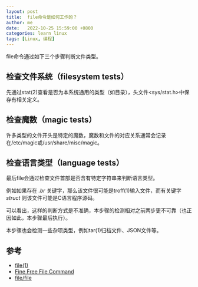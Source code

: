 ```yaml
---
layout: post
title:  file命令是如何工作的？
author: me
date:   2022-10-25 15:59:00 +0800
categories: learn linux
tags: [Linux, 编程]
---
```


file命令通过如下三个步骤判断文件类型。

## 检查文件系统（filesystem tests）

先通过stat(2)查看是否为本系统通用的类型（如目录），头文件<sys/stat.h>中保存有相关定义。

## 检查魔数（magic tests）

许多类型的文件开头是特定的魔数，魔数和文件的对应关系通常会记录在/etc/magic或/usr/share/misc/magic。

## 检查语言类型（language tests）

最后file会通过检查文件首部是否含有特定字符串来判断语言类型。

例如如果存在 *.br* 关键字，那么该文件很可能是troff(1)输入文件，而有关键字 *struct* 则该文件可能是C语言程序源码。

可以看出，这样的判断方式是不准确，本步骤的检测相对之前两步更不可靠（也正因如此，本步骤最后执行）。

本步骤也会检测一些杂项类型，例如tar(1)归档文件、JSON文件等。

## 参考

- [file(1)](https://man7.org/linux/man-pages/man1/file.1.html)
- [Fine Free File Command](http://www.darwinsys.com/file/)
- [file/file](https://github.com/file/file)
